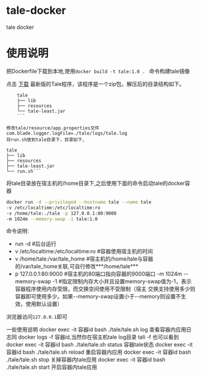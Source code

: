 # tale-docker
tale docker

# 使用说明
把Dockerfile下载到本地,使用`docker build -t tale:1.0 . ` 命令构建tale镜像

<p>点击 <a href="http://static.biezhi.me/tale-least.zip?1231" rel="nofollow">下载</a> 最新版的Tale程序，该程序是一个zip包，解压后的目录结构如下。</p>

``` 
    tale
    ├── lib
    ├── resources
    └── tale-least.jar 
    ``` 
    
修改tale/resource/app.properties文件com.blade.logger.logFile=./tale/logs/tale.log
将run.sh放到tale目录下，目录如下,

``` 
    tale
    ├── lib
    ├── resources
    ├── tale-least.jar
    └── run.sh``` 
    
将tale目录放在宿主机的/home目录下,之后使用下面的命令启动tale的docker容器

``` bash
docker run -d --privileged --hostname tale --name tale 
-v /etc/localtime:/etc/localtime:ro 
-v /home/tale:./tale -p 127.0.0.1:80:9000 
-m 1024m --memory-swap -1 tale:1.0 
```

命令说明:
- run -d                               #后台运行
- v /etc/localtime:/etc/localtime:ro  #容器使用宿主机的时间
- v /home/tale:/var/tale_home         #宿主机的/home/tale与容器的/var/tale_home关联,可自行修改***/home/tale***
- p 127.0.0.1:80:9000                 #宿主机的80端口指向容器的9000端口
-m 1024m --memory-swap -1             #指定限制内存大小并且设置memory-swap值为-1，表示容器程序使用内存受限，而交换空间使用不受限制（宿主                                          交换支持使用多少则容器即可使用多少。如果--memory-swap设置小于--memory则设置不生效，使用默认设置）



浏览器访问`127.0.0.1`即可

一些使用说明
docker exec -it 容器id bash  ./tale/tale.sh log   查看容器内应用日志同 docker logs -f 容器id,当然你在宿主机tale log目录 tali -f 也可以看到
docker exec -it 容器id bash  ./tale/tale.sh status 容器tale状态
docker exec -it 容器id  bash ./tale/tale.sh reload 重启容器内应用
docker exec -it 容器id  bash ./tale/tale.sh stop   关掉容器内tale应用
docker exec -it 容器id  bash ./tale/tale.sh start  开启容器内tale应用
